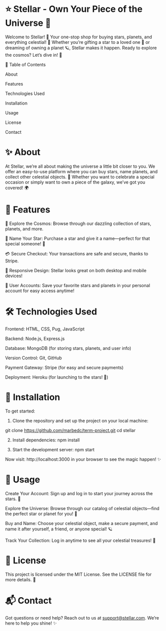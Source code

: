 # ⭐ Stellar - Own Your Piece of the Universe 🌌
Welcome to Stellar! 🌟 Your one-stop shop for buying stars, planets, and everything celestial! 🌠 Whether you’re gifting a star to a loved one 🌙 or dreaming of owning a planet 🪐, Stellar makes it happen. Ready to explore the cosmos? Let’s dive in! 🚀

📑 Table of Contents

About

Features

Technologies Used

Installation

Usage

License

Contact

# ✨ About

At Stellar, we’re all about making the universe a little bit closer to you. We offer an easy-to-use platform where you can buy stars, name planets, and collect other celestial objects. 🌟 Whether you want to celebrate a special occasion or simply want to own a piece of the galaxy, we’ve got you covered! 🌍

# 🚀 Features

🌌 Explore the Cosmos: Browse through our dazzling collection of stars, planets, and more.

🌟 Name Your Star: Purchase a star and give it a name—perfect for that special someone! 💖

💳 Secure Checkout: Your transactions are safe and secure, thanks to Stripe.

📱 Responsive Design: Stellar looks great on both desktop and mobile devices!

🔐 User Accounts: Save your favorite stars and planets in your personal account for easy access anytime!

# 🛠️ Technologies Used

Frontend: HTML, CSS, Pug, JavaScript

Backend: Node.js, Express.js

Database: MongoDB (for storing stars, planets, and user info)

Version Control: Git, GitHub

Payment Gateway: Stripe (for easy and secure payments)

Deployment: Heroku (for launching to the stars! 🌠)

# 🚀 Installation

To get started:

1. Clone the repository and set up the project on your local machine:

git clone https://github.com/marbedc/term-project.git
cd stellar

2. Install dependencies:
npm install

3. Start the development server:
npm start

Now visit: http://localhost:3000 in your browser to see the magic happen! ✨

# 🌠 Usage

Create Your Account: Sign up and log in to start your journey across the stars. 🌟

Explore the Universe: Browse through our catalog of celestial objects—find the perfect star or planet for you! 🌌

Buy and Name: Choose your celestial object, make a secure payment, and name it after yourself, a friend, or anyone special! 🪐

Track Your Collection: Log in anytime to see all your celestial treasures! 🌙

# 📜 License

This project is licensed under the MIT License. See the LICENSE file for more details. 📝

# 📬 Contact

Got questions or need help? Reach out to us at support@stellar.com. We’re here to help you shine! ✨